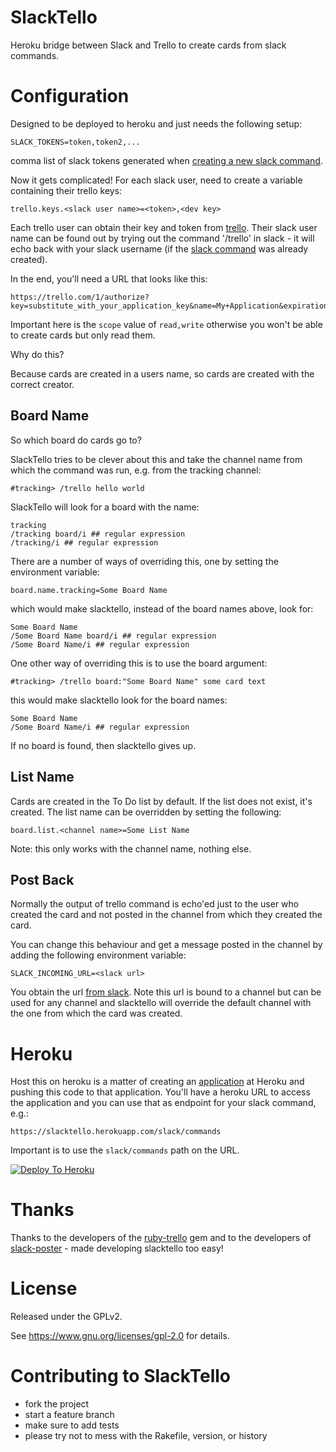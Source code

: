 SlackTello
===

Heroku bridge between Slack and Trello to create cards from slack commands.

Configuration
===

Designed to be deployed to heroku and just needs the following setup:

    SLACK_TOKENS=token,token2,...

comma list of slack tokens generated when [creating a new slack command](https://slack.zendesk.com/hc/en-us/articles/201259356-Using-slash-commands).

Now it gets complicated! For each slack user, need to create a variable
containing their trello keys:

    trello.keys.<slack user name>=<token>,<dev key>

Each trello user can obtain their key and token from [trello](http://www.trello.org/help.html). Their slack user name can be found out by trying out the
command '/trello' in slack - it will echo back with your slack username (if
the [slack command](https://slack.zendesk.com/hc/en-us/articles/201259356-Using-slash-commands) was already created).

In the end, you'll need a URL that looks like this:

    https://trello.com/1/authorize?key=substitute_with_your_application_key&name=My+Application&expiration=never&response_type=token&scope=read,write

Important here is the ```scope``` value of ```read,write``` otherwise you
won't be able to create cards but only read them.

Why do this?

Because cards are created in a users name, so cards are created with the
correct creator.

Board Name
---

So which board do cards go to?

SlackTello tries to be clever about this and take the channel name from
which the command was run, e.g. from the tracking channel:

    #tracking> /trello hello world

SlackTello will look for a board with the name:

    tracking
    /tracking board/i ## regular expression
    /tracking/i ## regular expression

There are a number of ways of overriding this, one by setting the
environment variable:

    board.name.tracking=Some Board Name

which would make slacktello, instead of the board names above, look for:

    Some Board Name
    /Some Board Name board/i ## regular expression
    /Some Board Name/i ## regular expression

One other way of overriding this is to use the board argument:

    #tracking> /trello board:"Some Board Name" some card text

this would make slacktello look for the board names:

    Some Board Name
    /Some Board Name/i ## regular expression

If no board is found, then slacktello gives up.

List Name
---

Cards are created in the To Do list by default. If the list does not exist,
it's created. The list name can be overridden by setting the following:

    board.list.<channel name>=Some List Name

Note: this only works with the channel name, nothing else.

Post Back
---

Normally the output of trello command is echo'ed just to the user who created
the card and not posted in the channel from which they created the card.

You can change this behaviour and get a message posted in the channel by
adding the following environment variable:

    SLACK_INCOMING_URL=<slack url>

You obtain the url [from slack](https://api.slack.com/incoming-webhooks). Note this url is bound to a channel
but can be used for any channel and slacktello will override the default
channel with the one from which the card was created.

Heroku
===

Host this on heroku is a matter of creating an [application](https://www.heroku.com/features) at Heroku and
pushing this code to that application. You'll have a heroku URL to access
the application and you can use that as endpoint for your slack command, e.g.:

    https://slacktello.herokuapp.com/slack/commands

Important is to use the ```slack/commands``` path on the URL.

[![Deploy To Heroku](https://www.herokucdn.com/deploy/button.png)](https://heroku.com/deploy)

Thanks
===

Thanks to the developers of the [ruby-trello](https://rubygems.org/gems/ruby-trello) gem and to the developers of [slack-poster](https://rubygems.org/gems/slack-poster) - made developing slacktello too easy!

License
===

Released under the GPLv2.

See https://www.gnu.org/licenses/gpl-2.0 for details.

Contributing to SlackTello
===

* fork the project
* start a feature branch
* make sure to add tests
* please try not to mess with the Rakefile, version, or history
